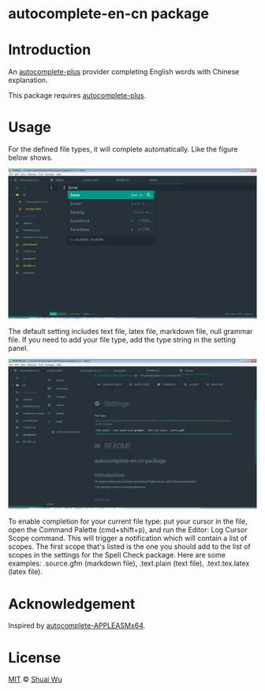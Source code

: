 # autocomplete-en-cn package

# Introduction
An [autocomplete-plus](https://github.com/atom/autocomplete-plus) provider completing English words with Chinese explanation.

This package requires [autocomplete-plus](https://github.com/atom/autocomplete-plus).

# Usage
For the defined file types, it will complete automatically. Like the figure below shows.

![A screenshot of the package using](https://github.com/wushuaibuaa/autocomplete-en-cn/blob/master/complete-en-cn-demo.gif)

 The default setting includes text file, latex file, markdown file, null grammar file. If you need to add your file type, add the type string in the setting panel.

![A screenshot of the setting page](https://github.com/wushuaibuaa/autocomplete-en-cn/blob/master/setting.png)

To enable completion for your current file type: put your cursor in the file, open the Command Palette (cmd+shift+p), and run the Editor: Log Cursor Scope command. This will trigger a notification which will contain a list of scopes. The first scope that's listed is the one you should add to the list of scopes in the settings for the Spell Check package. Here are some examples: .source.gfm (markdown file), .text.plain (text file), .text.tex.latex (latex file).

# Acknowledgement
Inspired by [autocomplete-APPLEASMx64](https://github.com/OrionNebula/autocomplete-APPLEASMx64).

# License
[MIT](hhttps://github.com/wushuaibuaa/autocomplete-en-cn/blob/master/LICENSE.md) © [Shuai Wu](https://github.com/wushuaibuaa)
